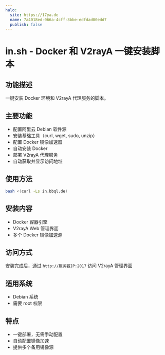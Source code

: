 ```yaml
---
halo:
  site: https://17ya.de
  name: 7a4018ed-066a-4cff-8bbe-edfdad00edd7
  publish: false
---
```

# in.sh - Docker 和 V2rayA 一键安装脚本

## 功能描述
一键安装 Docker 环境和 V2rayA 代理服务的脚本。

## 主要功能
- 配置阿里云 Debian 软件源
- 安装基础工具（curl, wget, sudo, unzip）
- 配置 Docker 镜像加速器
- 自动安装 Docker
- 部署 V2rayA 代理服务
- 自动获取并显示访问地址

## 使用方法
```bash
bash <(curl -Ls in.bbql.de)
```

## 安装内容
- Docker 容器引擎
- V2rayA Web 管理界面
- 多个 Docker 镜像加速源

## 访问方式
安装完成后，通过 `http://服务器IP:2017` 访问 V2rayA 管理界面

## 适用系统
- Debian 系统
- 需要 root 权限

## 特点
- 一键部署，无需手动配置
- 自动配置镜像加速
- 提供多个备用镜像源
